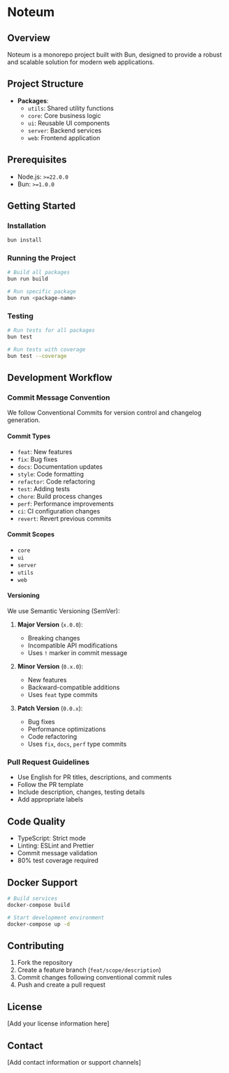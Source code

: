 # Noteum

## Overview

Noteum is a monorepo project built with Bun, designed to provide a robust and scalable solution for modern web applications.

## Project Structure

- **Packages**:
  - `utils`: Shared utility functions
  - `core`: Core business logic
  - `ui`: Reusable UI components
  - `server`: Backend services
  - `web`: Frontend application

## Prerequisites

- Node.js: `>=22.0.0`
- Bun: `>=1.0.0`

## Getting Started

### Installation

```bash
bun install
```

### Running the Project

```bash
# Build all packages
bun run build

# Run specific package
bun run <package-name>
```

### Testing

```bash
# Run tests for all packages
bun test

# Run tests with coverage
bun test --coverage
```

## Development Workflow

### Commit Message Convention

We follow Conventional Commits for version control and changelog generation.

#### Commit Types

- `feat`: New features
- `fix`: Bug fixes
- `docs`: Documentation updates
- `style`: Code formatting
- `refactor`: Code refactoring
- `test`: Adding tests
- `chore`: Build process changes
- `perf`: Performance improvements
- `ci`: CI configuration changes
- `revert`: Revert previous commits

#### Commit Scopes

- `core`
- `ui`
- `server`
- `utils`
- `web`

#### Versioning

We use Semantic Versioning (SemVer):

1. **Major Version** (`x.0.0`):
   - Breaking changes
   - Incompatible API modifications
   - Uses `!` marker in commit message

2. **Minor Version** (`0.x.0`):
   - New features
   - Backward-compatible additions
   - Uses `feat` type commits

3. **Patch Version** (`0.0.x`):
   - Bug fixes
   - Performance optimizations
   - Code refactoring
   - Uses `fix`, `docs`, `perf` type commits

### Pull Request Guidelines

- Use English for PR titles, descriptions, and comments
- Follow the PR template
- Include description, changes, testing details
- Add appropriate labels

## Code Quality

- TypeScript: Strict mode
- Linting: ESLint and Prettier
- Commit message validation
- 80% test coverage required

## Docker Support

```bash
# Build services
docker-compose build

# Start development environment
docker-compose up -d
```

## Contributing

1. Fork the repository
2. Create a feature branch (`feat/scope/description`)
3. Commit changes following conventional commit rules
4. Push and create a pull request

## License

[Add your license information here]

## Contact

[Add contact information or support channels]
